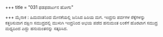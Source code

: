 +++
title = "031 ಫಡಫಡರ್ಜುನ ಹೋಗು"

+++
ಮೈನಾಕ : ಹಿಮವಂತನಿಂದ ಮೇನಕೆಯಲ್ಲಿ ಜನಿಸಿದ ಹಿರಿಯ ಮಗ. ಇಂದ್ರನು ಪರ್ವಗಳ ರೆಕ್ಕೆಗಳನ್ನು ಕತ್ತರಿಸುವಾಗ ದಕ್ಷಿಣ ಸಮುದ್ರದಲ್ಲಿ ಮುಳುಗಿ ಇಂದ್ರನಿಂದ ಅಭಯ ಪಡೆದ ಹನುಮಂತ ಲಂಕೆಗೆ ಹೊರಟಾಗ ಸಮುದ್ರ ಮಧ್ಯದಿಂದ ಎದ್ದು ಹನುಮಂತನನ್ನು ಸತ್ಕರಿಸಿದ.